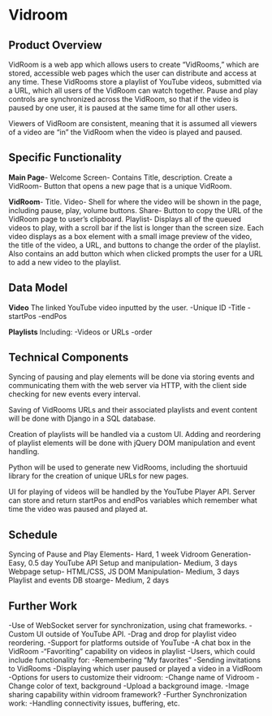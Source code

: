 # Vidroom

## Product Overview
VidRoom is a web app which allows users to create “VidRooms,” which are stored, accessible web pages which the user can distribute and access at any time. These VidRooms store a playlist of YouTube videos, submitted via a URL, which all users of the VidRoom can watch together. Pause and play controls are synchronized across the VidRoom, so that if the video is paused by one user, it is paused at the same time for all other users.

Viewers of VidRoom are consistent, meaning that it is assumed all viewers of a video are “in” the VidRoom when the video is played and paused.

## Specific Functionality
**Main Page**- Welcome Screen- Contains Title, description. Create a VidRoom- Button that opens a new page that is a unique VidRoom.

**VidRoom**- Title. Video- Shell for where the video will be shown in the page, including pause, play, volume buttons. Share- Button to copy the URL of the VidRoom page to user’s clipboard. Playlist- Displays all of the queued videos to play, with a scroll bar if the list is longer than the screen size. Each video displays as a box element with a small image preview of the video, the title of the video, a URL, and buttons to change the order of the playlist. Also contains an add button which when clicked prompts the user for a URL to add a new video to the playlist.

## Data Model
**Video**
The linked YouTube video inputted by the user.
-Unique ID
-Title
-startPos
-endPos

**Playlists**
Including:
-Videos or URLs
-order

## Technical Components
Syncing of pausing and play elements will be done via storing events and communicating them with the web server via HTTP, with the client side checking for new events every interval.

Saving of VidRooms URLs and their associated playlists and event content will be done with Django in a SQL database.

Creation of playlists will be handled via a custom UI. Adding and reordering of playlist elements will be done with jQuery DOM manipulation and event handling.

Python will be used to generate new VidRooms, including the shortuuid library for the creation of unique URLs for new pages.

UI for playing of videos will be handled by the YouTube Player API. Server can store and return startPos and endPos variables which remember what time the video was paused and played at.

## Schedule
Syncing of Pause and Play Elements- Hard, 1 week
Vidroom Generation- Easy, 0.5 day
YouTube API Setup and manipulation- Medium, 3 days
Webpage setup- HTML/CSS, JS DOM Manipulation- Medium, 3 days
Playlist and events DB stoarge- Medium, 2 days

## Further Work
-Use of WebSocket server for synchronization, using chat frameworks.
-Custom UI outside of YouTube API.
-Drag and drop for playlist video reordering.
-Support for platforms outside of YouTube
-A chat box in the VidRoom
-“Favoriting” capability on videos in playlist
-Users, which could include functionality for:
  -Remembering “My favorites”
  -Sending invitations to VidRooms
  -Displaying which user paused or played a video in a VidRoom
-Options for users to customize their vidroom:
  -Change name of Vidroom
  -Change color of text, background
  -Upload a background image.
-Image sharing capability within vidroom framework?
-Further Synchronization work:
  -Handling connectivity issues, buffering, etc.
